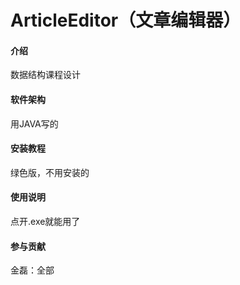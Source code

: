 # ArticleEditor（文章编辑器）

#### 介绍

数据结构课程设计

#### 软件架构

用JAVA写的

#### 安装教程

绿色版，不用安装的

#### 使用说明

点开.exe就能用了

#### 参与贡献

金磊：全部
